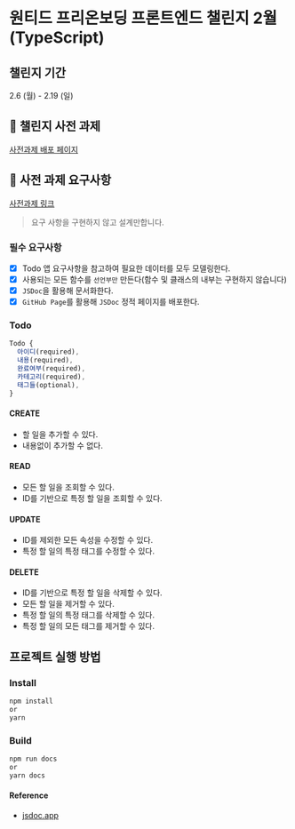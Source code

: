 # 원티드 프리온보딩 프론트엔드 챌린지 2월(TypeScript)

## 챌린지 기간

2.6 (월) - 2.19 (일)

## 🔗 챌린지 사전 과제

[사전과제 배포 페이지](https://seul-dev.github.io/wanted-pre-onboarding-challenge-fe-2/TodoService.html)

## 🔗 사전 과제 요구사항

[사전과제 링크](https://gist.github.com/pocojang/3c3d4470a3d2a978b5ebfb3f613e40fa)

> 요구 사항을 구현하지 않고 설계만합니다.

### 필수 요구사항

- [x] Todo 앱 요구사항을 참고하여 필요한 데이터를 모두 모델링한다.
- [x] 사용되는 모든 함수를 `선언부만` 만든다(함수 및 클래스의 내부는 구현하지 않습니다)
- [x] `JSDoc`을 활용해 문서화한다.
- [x] `GitHub Page`를 활용해 `JSDoc` 정적 페이지를 배포한다.

### Todo

```js
Todo {
  아이디(required),
  내용(required),
  완료여부(required),
  카테고리(required),
  태그들(optional),
}
```

#### CREATE

- 할 일을 추가할 수 있다.
- 내용없이 추가할 수 없다.

#### READ

- 모든 할 일을 조회할 수 있다.
- ID를 기반으로 특정 할 일을 조회할 수 있다.

#### UPDATE

- ID를 제외한 모든 속성을 수정할 수 있다.
- 특정 할 일의 특정 태그를 수정할 수 있다.

#### DELETE

- ID를 기반으로 특정 할 일을 삭제할 수 있다.
- 모든 할 일을 제거할 수 있다.
- 특정 할 일의 특정 태그를 삭제할 수 있다.
- 특정 할 일의 모든 태그를 제거할 수 있다.

## 프로젝트 실행 방법

### Install

```bash
npm install
or
yarn
```

### Build

```bash
npm run docs
or
yarn docs
```

#### Reference

- [jsdoc.app](https://jsdoc.app)
